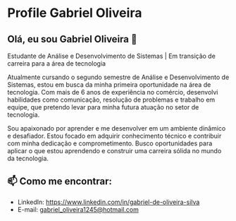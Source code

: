 # Profile Gabriel Oliveira

## Olá, eu sou Gabriel Oliveira 👋
Estudante de Análise e Desenvolvimento de Sistemas | Em transição de carreira para a área de tecnologia

Atualmente cursando o segundo semestre de Análise e Desenvolvimento de Sistemas, estou em busca da minha primeira oportunidade na área de tecnologia. Com mais de 6 anos de experiência no comércio, desenvolvi habilidades como comunicação, resolução de problemas e trabalho em equipe, que pretendo levar para minha futura atuação no setor de tecnologia.

Sou apaixonado por aprender e me desenvolver em um ambiente dinâmico e desafiador. Estou focado em adquirir conhecimento técnico e contribuir com minha dedicação e comprometimento. Busco oportunidades para aplicar o que estou aprendendo e construir uma carreira sólida no mundo da tecnologia.

## 📫 Como me encontrar:
- LinkedIn: https://www.linkedin.com/in/gabriel-de-oliveira-silva
- E-mail: gabriel_oliveira1245@hotmail.com
  


<!--
**GabrielOliveira1245/GabrielOliveira1245** is a ✨ _special_ ✨ repository because its `README.md` (this file) appears on your GitHub profile.

Here are some ’m currently working on ...
- 🌱 I’m currently learning ...
- 👯 I’m looking to collaborate on ...
- 🤔 I’m looking for help with ...
- 💬 Ask me about ...
- 📫 How to reach me: ...
- 😄 Pronouns: ...
- ⚡ Fun fact: ...
-->
